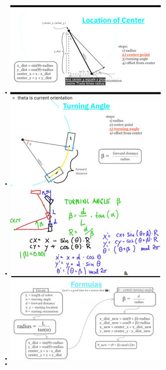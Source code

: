 - ![image.png](../assets/image_1707763189364_0.png)
	- theta is current orientation
- ![image.png](../assets/image_1707763930923_0.png)
- ![image.png](../assets/image_1707767518160_0.png)
- ![kb.png](../assets/kb_1707775436370_0.png)
-